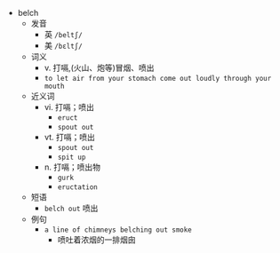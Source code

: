 - belch
  - 发音
    - 英 `/beltʃ/`
    - 美 `/bɛltʃ/`
  - 词义
    - v. 打嗝,(火山、炮等)冒烟、喷出
    - `to let air from your stomach come out loudly through your mouth`
  - 近义词
    - vi. 打嗝；喷出
      - `eruct`
      - `spout out`
    - vt. 打嗝；喷出
      - `spout out`
      - `spit up`
    - n. 打嗝；喷出物
      - `gurk`
      - `eructation`
  - 短语
    - `belch out` 喷出 
  - 例句
    - `a line of chimneys belching out smoke`
      - 喷吐着浓烟的一排烟囱

